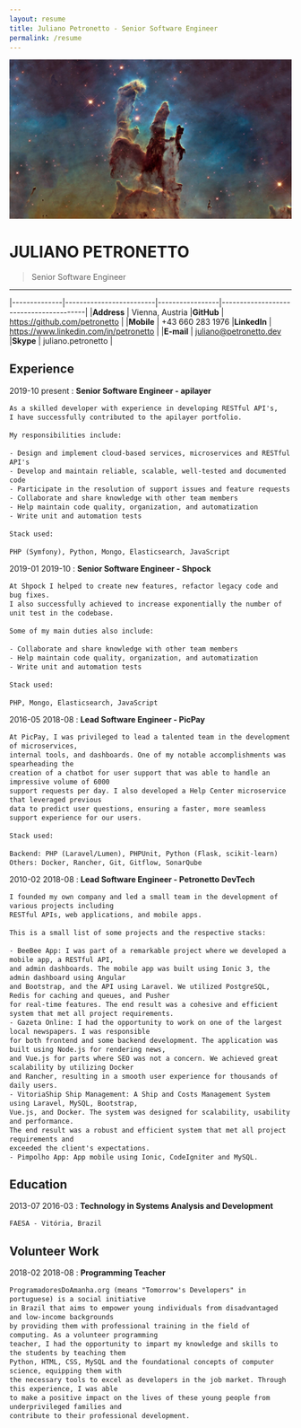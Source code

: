 ```yaml
---
layout: resume
title: Juliano Petronetto - Senior Software Engineer
permalink: /resume
---
```

![Contancts](/assets/images/cover.jpg)

JULIANO PETRONETTO
=====================================================================================================

> Senior Software Engineer

-----------------------------------------------------------------------------------------------------

|--------------|-------------------------|-----------------|----------------------------------------|
|**Address**   | Vienna, Austria         |**GitHub**       | https://github.com/petronetto          |
|**Mobile**    | +43 660 283 1976        |**LinkedIn**     | https://www.linkedin.com/in/petronetto |
|**E-mail**    | juliano@petronetto.dev  |**Skype**        | juliano.petronetto                     |


Experience
-----------------------------------------------------------------------------------------------------

2019-10 present
:   **Senior Software Engineer - apilayer**

    As a skilled developer with experience in developing RESTful API's,
    I have successfully contributed to the apilayer portfolio.

    My responsibilities include:

    - Design and implement cloud-based services, microservices and RESTful API's
    - Develop and maintain reliable, scalable, well-tested and documented code
    - Participate in the resolution of support issues and feature requests
    - Collaborate and share knowledge with other team members
    - Help maintain code quality, organization, and automatization
    - Write unit and automation tests

    Stack used:

    PHP (Symfony), Python, Mongo, Elasticsearch, JavaScript

2019-01 2019-10
:   **Senior Software Engineer - Shpock**

    At Shpock I helped to create new features, refactor legacy code and bug fixes.
    I also successfully achieved to increase exponentially the number of unit test in the codebase.

    Some of my main duties also include:

    - Collaborate and share knowledge with other team members
    - Help maintain code quality, organization, and automatization
    - Write unit and automation tests

    Stack used:

    PHP, Mongo, Elasticsearch, JavaScript

2016-05 2018-08
:   **Lead Software Engineer - PicPay**

    At PicPay, I was privileged to lead a talented team in the development of microservices,
    internal tools, and dashboards. One of my notable accomplishments was spearheading the
    creation of a chatbot for user support that was able to handle an impressive volume of 6000
    support requests per day. I also developed a Help Center microservice that leveraged previous
    data to predict user questions, ensuring a faster, more seamless support experience for our users.

    Stack used:

    Backend: PHP (Laravel/Lumen), PHPUnit, Python (Flask, scikit-learn)
    Others: Docker, Rancher, Git, Gitflow, SonarQube

2010-02 2018-08
:   **Lead Software Engineer - Petronetto DevTech**

    I founded my own company and led a small team in the development of various projects including
    RESTful APIs, web applications, and mobile apps.

    This is a small list of some projects and the respective stacks:

    - BeeBee App: I was part of a remarkable project where we developed a mobile app, a RESTful API,
    and admin dashboards. The mobile app was built using Ionic 3, the admin dashboard using Angular 
    and Bootstrap, and the API using Laravel. We utilized PostgreSQL, Redis for caching and queues, and Pusher
    for real-time features. The end result was a cohesive and efficient system that met all project requirements.
    - Gazeta Online: I had the opportunity to work on one of the largest local newspapers. I was responsible 
    for both frontend and some backend development. The application was built using Node.js for rendering news, 
    and Vue.js for parts where SEO was not a concern. We achieved great scalability by utilizing Docker 
    and Rancher, resulting in a smooth user experience for thousands of daily users.
    - VitoriaShip Ship Management: A Ship and Costs Management System using Laravel, MySQL, Bootstrap, 
    Vue.js, and Docker. The system was designed for scalability, usability and performance. 
    The end result was a robust and efficient system that met all project requirements and 
    exceeded the client's expectations.
    - Pimpolho App: App mobile using Ionic, CodeIgniter and MySQL.


Education
-----------------------------------------------------------------------------------------------------

2013-07 2016-03
:   **Technology in Systems Analysis and Development**

    FAESA - Vitória, Brazil


Volunteer Work
-----------------------------------------------------------------------------------------------------

2018-02 2018-08
:   **Programming Teacher**

    ProgramadoresDoAmanha.org (means "Tomorrow's Developers" in portuguese) is a social initiative
    in Brazil that aims to empower young individuals from disadvantaged and low-income backgrounds 
    by providing them with professional training in the field of computing. As a volunteer programming 
    teacher, I had the opportunity to impart my knowledge and skills to the students by teaching them 
    Python, HTML, CSS, MySQL and the foundational concepts of computer science, equipping them with 
    the necessary tools to excel as developers in the job market. Through this experience, I was able 
    to make a positive impact on the lives of these young people from underprivileged families and 
    contribute to their professional development.
